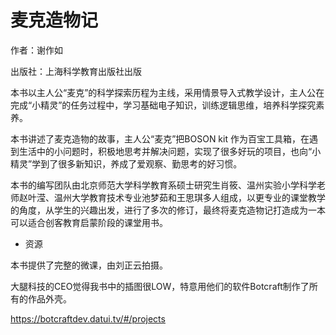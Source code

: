 # 麦克造物记

作者：谢作如

出版社：上海科学教育出版社出版

本书以主人公“麦克”的科学探索历程为主线，采用情景导入式教学设计，主人公在完成“小精灵”的任务过程中，学习基础电子知识，训练逻辑思维，培养科学探究素养。

本书讲述了麦克造物的故事，主人公“麦克”把BOSON kit 作为百宝工具箱，在遇到生活中的小问题时，积极地思考并解决问题，实现了很多好玩的项目，也向“小精灵”学到了很多新知识，养成了爱观察、勤思考的好习惯。

本书的编写团队由北京师范大学科学教育系硕士研究生肖筱、温州实验小学科学老师赵叶滢、温州大学教育技术专业池梦茹和王思琪多人组成，以更专业的课堂教学的角度，从学生的兴趣出发，进行了多次的修订，最终将麦克造物记打造成为一本可以适合创客教育启蒙阶段的课堂用书。

- 资源

本书提供了完整的微课，由刘正云拍摄。

大腿科技的CEO觉得我书中的插图很LOW，特意用他们的软件Botcraft制作了所有的作品外壳。


https://botcraftdev.datui.tv/#/projects


